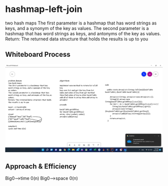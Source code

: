 # hashmap-left-join
two hash maps
The first parameter is a hashmap that has word strings as keys, and a synonym of the key as values.
The second parameter is a hashmap that has word strings as keys, and antonyms of the key as values.
Return: The returned data structure that holds the results is up to you

## Whiteboard Process

![hashmap-left-join](2021-09-11.png)


## Approach & Efficiency

Big0-->time 0(n)
Big0-->space 0(n)